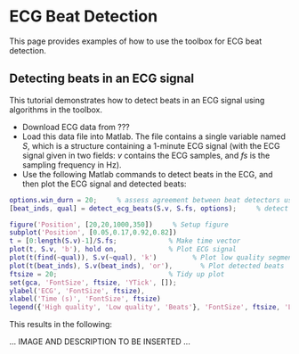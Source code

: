 # ECG Beat Detection

This page provides examples of how to use the toolbox for ECG beat detection.

## Detecting beats in an ECG signal

This tutorial demonstrates how to detect beats in an ECG signal using algorithms in the toolbox.

- Download ECG data from ???
- Load this data file into Matlab. The file contains a single variable named _S_, which is a structure containing a 1-minute ECG signal (with the ECG signal given in two fields: _v_ contains the ECG samples, and _fs_ is the sampling frequency in Hz).
- Use the following Matlab commands to detect beats in the ECG, and then plot the ECG signal and detected beats:

```matlab
options.win_durn = 20;     % assess agreement between beat detectors using 20-second windows
[beat_inds, qual] = detect_ecg_beats(S.v, S.fs, options);     % detect beats and assess quality of beat detections

figure('Position', [20,20,1000,350])     % Setup figure
subplot('Position', [0.05,0.17,0.92,0.82])
t = [0:length(S.v)-1]/S.fs;             % Make time vector
plot(t, S.v, 'b'), hold on,             % Plot ECG signal
plot(t(find(~qual)), S.v(~qual), 'k')         % Plot low quality segments
plot(t(beat_inds), S.v(beat_inds), 'or'),       % Plot detected beats
ftsize = 20;                            % Tidy up plot
set(gca, 'FontSize', ftsize, 'YTick', []);
ylabel('ECG', 'FontSize', ftsize),
xlabel('Time (s)', 'FontSize', ftsize)
legend({'High quality', 'Low quality', 'Beats'}, 'FontSize', ftsize, 'Location', 'northoutside','NumColumns',3)     % Make plot legend
```

This results in the following:

... IMAGE AND DESCRIPTION TO BE INSERTED ...

